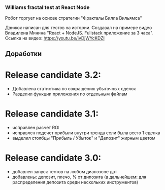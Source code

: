 ### Williams fractal test at React Node

Робот торгует на основе стратегии "Фракталы Билла Вильямса"

Движок написан для тестов на истории.
Создавал на примере видео Владилена Минина "React + NodeJS. Fullstack приложение за 3 часа".
Ссылка на видео: https://youtu.be/ivDjWYcKDZI

## Доработки

# Release candidate 3.2:

- Добавлена статистика по сокращению убыточных сделок
- Разделил функции приложения по отдельным файлам

# Release candidate 3.1:

- исправлен расчет ROI
- исправлен подсчет прибыли внутри тренда если была всего 1 сделка
- выделил столбцы "Прибыль / Убыток" и "Депозит" жирным цветом

# Release candidate 3.0:

- добавлен запуск тестов на любом диапозоне дат
- добавлены: депозит, плечо, % от дипозита (в дальнейшем: для распределения депозита среди нескольких инструментов)
